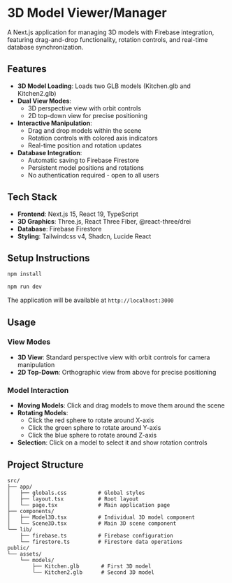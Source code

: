 # 3D Model Viewer/Manager

A Next.js application for managing 3D models with Firebase integration, featuring drag-and-drop functionality, rotation controls, and real-time database synchronization.

## Features

- **3D Model Loading**: Loads two GLB models (Kitchen.glb and Kitchen2.glb)
- **Dual View Modes**: 
  - 3D perspective view with orbit controls
  - 2D top-down view for precise positioning
- **Interactive Manipulation**:
  - Drag and drop models within the scene
  - Rotation controls with colored axis indicators
  - Real-time position and rotation updates
- **Database Integration**: 
  - Automatic saving to Firebase Firestore
  - Persistent model positions and rotations
  - No authentication required - open to all users

## Tech Stack

- **Frontend**: Next.js 15, React 19, TypeScript
- **3D Graphics**: Three.js, React Three Fiber, @react-three/drei
- **Database**: Firebase Firestore
- **Styling**: Tailwindcss v4, Shadcn, Lucide React

## Setup Instructions

```bash
npm install
```

```bash
npm run dev
```

The application will be available at `http://localhost:3000`

## Usage

### View Modes
- **3D View**: Standard perspective view with orbit controls for camera manipulation
- **2D Top-Down**: Orthographic view from above for precise positioning

### Model Interaction
- **Moving Models**: Click and drag models to move them around the scene
- **Rotating Models**: 
  - Click the red sphere to rotate around X-axis
  - Click the green sphere to rotate around Y-axis  
  - Click the blue sphere to rotate around Z-axis
- **Selection**: Click on a model to select it and show rotation controls

## Project Structure

```
src/
├── app/
│   ├── globals.css          # Global styles
│   ├── layout.tsx           # Root layout
│   └── page.tsx             # Main application page
├── components/
│   ├── Model3D.tsx          # Individual 3D model component
│   └── Scene3D.tsx          # Main 3D scene component
└── lib/
    ├── firebase.ts          # Firebase configuration
    └── firestore.ts         # Firestore data operations
public/
└── assets/
    └── models/
        ├── Kitchen.glb       # First 3D model
        └── Kitchen2.glb      # Second 3D model
```